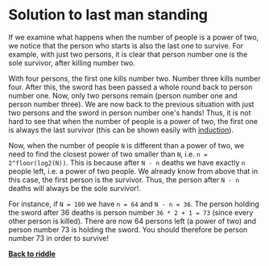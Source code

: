 Solution to last man standing
=============================

If we examine what happens when the number of people is a power of two, we
notice that the person who starts is also the last one to survive. For example,
with just two persons, it is clear that person number one is the sole survivor,
after killing number two.

With four persons, the first one kills number two. Number three kills number
four. After this, the sword has been passed a whole round back to person number
one. Now, only two persons remain (person number one and person number three).
We are now back to the previous situation with just two persons and the sword in
person number one's hands! Thus, it is not hard to see that when the number of
people is a power of two, the first one is always the last survivor (this can be
shown easily with [induction][1]).

Now, when the number of people `N` is different than a power of two, we need to
find the closest power of two smaller than `N`, i.e. `n = 2^floor(log2(N))`.
This is because after `N - n` deaths we have exactly `n` people left, i.e. a
power of two people. We already know from above that in this case, the first
person is the survivor. Thus, the person after `N - n` deaths will always be the
sole survivor!.

For instance, if `N = 100` we have `n = 64` and `N - n = 36`. The person holding
the sword after 36 deaths is person number `36 * 2 + 1 = 73` (since every other
person is killed). There are now 64 persons left (a power of two) and person
number 73 is holding the sword. You should therefore be person number 73 in
order to survive!

[1]: https://en.wikipedia.org/wiki/Mathematical_induction

[**Back to riddle**](../riddles/last.md)
